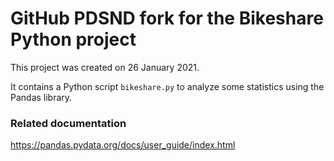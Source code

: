 # GitHub PDSND fork for the Bikeshare Python project

This project was created on 26 January 2021.

It contains a Python script `bikeshare.py` to analyze some statistics using the Pandas library.

### Related documentation

https://pandas.pydata.org/docs/user_guide/index.html
